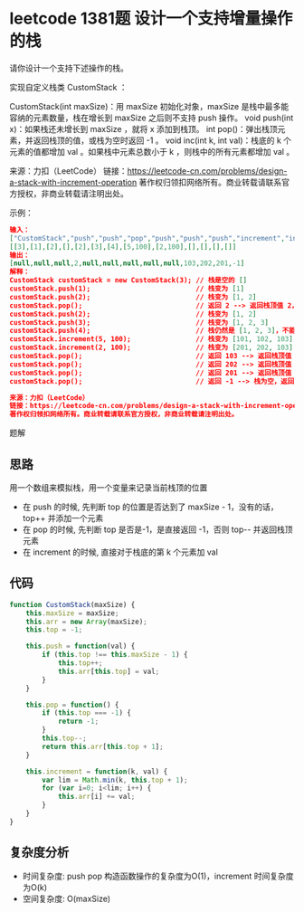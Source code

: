 # leetcode 1381题 设计一个支持增量操作的栈

请你设计一个支持下述操作的栈。

实现自定义栈类 CustomStack ：

CustomStack(int maxSize)：用 maxSize 初始化对象，maxSize 是栈中最多能容纳的元素数量，栈在增长到 maxSize 之后则不支持 push 操作。
void push(int x)：如果栈还未增长到 maxSize ，就将 x 添加到栈顶。
int pop()：弹出栈顶元素，并返回栈顶的值，或栈为空时返回 -1 。
void inc(int k, int val)：栈底的 k 个元素的值都增加 val 。如果栈中元素总数小于 k ，则栈中的所有元素都增加 val 。

来源：力扣（LeetCode）
链接：<https://leetcode-cn.com/problems/design-a-stack-with-increment-operation>
著作权归领扣网络所有。商业转载请联系官方授权，非商业转载请注明出处。

示例：

```json
输入：
["CustomStack","push","push","pop","push","push","push","increment","increment","pop","pop","pop","pop"]
[[3],[1],[2],[],[2],[3],[4],[5,100],[2,100],[],[],[],[]]
输出：
[null,null,null,2,null,null,null,null,null,103,202,201,-1]
解释：
CustomStack customStack = new CustomStack(3); // 栈是空的 []
customStack.push(1);                          // 栈变为 [1]
customStack.push(2);                          // 栈变为 [1, 2]
customStack.pop();                            // 返回 2 --> 返回栈顶值 2，栈变为 [1]
customStack.push(2);                          // 栈变为 [1, 2]
customStack.push(3);                          // 栈变为 [1, 2, 3]
customStack.push(4);                          // 栈仍然是 [1, 2, 3]，不能添加其他元素使栈大小变为 4
customStack.increment(5, 100);                // 栈变为 [101, 102, 103]
customStack.increment(2, 100);                // 栈变为 [201, 202, 103]
customStack.pop();                            // 返回 103 --> 返回栈顶值 103，栈变为 [201, 202]
customStack.pop();                            // 返回 202 --> 返回栈顶值 202，栈变为 [201]
customStack.pop();                            // 返回 201 --> 返回栈顶值 201，栈变为 []
customStack.pop();                            // 返回 -1 --> 栈为空，返回 -1

来源：力扣（LeetCode）
链接：https://leetcode-cn.com/problems/design-a-stack-with-increment-operation
著作权归领扣网络所有。商业转载请联系官方授权，非商业转载请注明出处。
```

题解

## 思路

用一个数组来模拟栈，用一个变量来记录当前栈顶的位置

- 在 push 的时候, 先判断 top 的位置是否达到了 maxSize - 1，没有的话，top++ 并添加一个元素
- 在 pop 的时候, 先判断 top 是否是-1，是直接返回 -1，否则 top-- 并返回栈顶元素
- 在 increment 的时候, 直接对于栈底的第 k 个元素加 val

## 代码

```js
function CustomStack(maxSize) {
    this.maxSize = maxSize;
    this.arr = new Array(maxSize);
    this.top = -1;

    this.push = function(val) {
        if (this.top !== this.maxSize - 1) {
            this.top++;
            this.arr[this.top] = val;
        }
    }

    this.pop = function() {
        if (this.top === -1) {
            return -1;
        }
        this.top--;
        return this.arr[this.top + 1];
    }

    this.increment = function(k, val) {
        var lim = Math.min(k, this.top + 1);
        for (var i=0; i<lim; i++) {
            this.arr[i] += val;
        }
    }
}
```

## 复杂度分析

- 时间复杂度: push pop 构造函数操作的复杂度为O(1)，increment 时间复杂度为O(k)
- 空间复杂度: O(maxSize)
